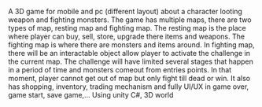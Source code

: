 A 3D game for mobile and pc (different layout) about a character looting weapon and fighting monsters. The game has multiple maps, there are two types of map, resting map and fighting map. The resting map is the place where player can buy, sell, store, upgrade there items and weapons. The fighting map is where there are monsters and items around. In fighting map, there will be an interactable object allow player to activate the challenge in the current map. The challenge will have limited several stages that happen in a period of time and monsters comeout from entries points. In that moment, player cannot get out of map but only fight till dead or win. It also has shopping, inventory, trading mechanism and fully UI/UX in game over, game start, save game,... Using unity C#, 3D world
